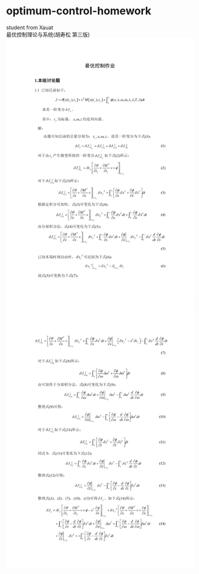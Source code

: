 # optimum-control-homework
student from Xauat  
最优控制理论与系统(胡寿松 第三版)  
                ![image](https://github.com/dbwaax/optimum-control-homework/blob/main/images/1.jpg)  
                ![image](https://github.com/dbwaax/optimum-control-homework/blob/main/images/2.jpg)  
